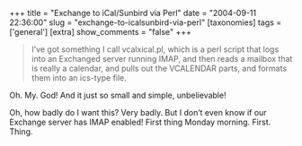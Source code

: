 +++
title = "Exchange to iCal/Sunbird via Perl"
date = "2004-09-11 22:36:00"
slug = "exchange-to-icalsunbird-via-perl"
[taxonomies]
tags = ['general']
[extra]
show_comments = "false"
+++

> I’ve got something I call vcalxical.pl, which is a perl script that logs into an Exchanged server running IMAP, and then reads a mailbox that is really a calendar, and pulls out the VCALENDAR parts, and formats them into an ics-type file.

Oh. My. God! And it just so small and simple, unbelievable!

Oh, how badly do I want this? Very badly. But I don’t even know if our Exchange server has IMAP enabled! First thing Monday morning. First. Thing.
